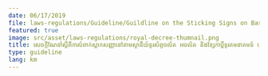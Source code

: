 ```yaml
---
date: 06/17/2019
file: laws-regulations/Guideline/Guildline on the Sticking Signs on Base Transceiver Stations and Telecommunications Fiber Optical Cables Throughout the Kingdom of Cambodia.pdf
featured: true
image: src/asset/laws-regulations/royal-decree-thumnail.png
title: សេចក្តីណែនាំស្តីពីការបំពាក់ស្លាកសញ្ញានៅតាមស្ថានីយ៍ទូរស័ព្ទចល័ត អចល័ត និងខ្សែកាប្លិ៍ទូរគមនាគមន៍ នៅទូទាំងព្រះរាជាណាចក្រកម្ពុជា
type: guideline
lang: km
---
```

